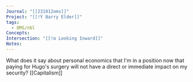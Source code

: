 ```yaml
---
Journal: "[[231012oms]]"
Project: "[[!Ý Barry Elder]]"
tags:
  - OMS/nbl
Concepts: 
Intersection: "[[!α Looking Inward]]"
Notes: 
---
```


What does it say about personal economics that I'm in a position now that paying for Hugo's surgery will not have a direct or immediate impact on my security? 
[[Capitalism]]


